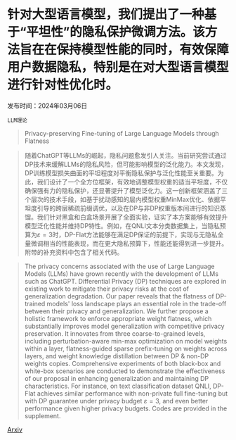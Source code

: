# 针对大型语言模型，我们提出了一种基于“平坦性”的隐私保护微调方法。该方法旨在在保持模型性能的同时，有效保障用户数据隐私，特别是在对大型语言模型进行针对性优化时。

发布时间：2024年03月06日

`LLM理论`

> Privacy-preserving Fine-tuning of Large Language Models through Flatness

> 随着ChatGPT等LLMs的崛起，隐私问题愈发引人关注。当前研究尝试通过DP技术来缓解LLMs的隐私风险，但可能影响模型的泛化能力。本文发现，DP训练模型损失曲面的平坦程度对平衡隐私保护与泛化性能至关重要。为此，我们设计了一个全方位框架，有效地调整模型权重的适当平坦度，不仅确保强有力的隐私保护，还显著提升了模型泛化力。这一创新框架涵盖了三个层次的技术手段，如基于扰动感知的层内模型权重MinMax优化、依据平坦度引导的跨层稀疏前缀调优，以及在DP与非DP权重版本间进行的知识蒸馏。我们针对黑盒和白盒场景开展了全面实验，证实了本方案能够有效提升模型泛化性能并维持DP特性。例如，在QNLI文本分类数据集上，当隐私预算为$ε=3$时，DP-Flat方法能够在满足DP保证的前提下，实现与无隐私全量微调相当的性能表现，而在更大隐私预算下，性能还能得到进一步提升。附带的补充资料中包含了相关代码。

> The privacy concerns associated with the use of Large Language Models (LLMs) have grown recently with the development of LLMs such as ChatGPT. Differential Privacy (DP) techniques are explored in existing work to mitigate their privacy risks at the cost of generalization degradation. Our paper reveals that the flatness of DP-trained models' loss landscape plays an essential role in the trade-off between their privacy and generalization. We further propose a holistic framework to enforce appropriate weight flatness, which substantially improves model generalization with competitive privacy preservation. It innovates from three coarse-to-grained levels, including perturbation-aware min-max optimization on model weights within a layer, flatness-guided sparse prefix-tuning on weights across layers, and weight knowledge distillation between DP \& non-DP weights copies. Comprehensive experiments of both black-box and white-box scenarios are conducted to demonstrate the effectiveness of our proposal in enhancing generalization and maintaining DP characteristics. For instance, on text classification dataset QNLI, DP-Flat achieves similar performance with non-private full fine-tuning but with DP guarantee under privacy budget $ε=3$, and even better performance given higher privacy budgets. Codes are provided in the supplement.

[Arxiv](https://arxiv.org/abs/2403.04124)